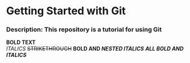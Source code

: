 # Getting Started with Git  

### Description:  This repository is a tutorial for using Git

**BOLD TEXT**  
*ITALICS*
~~STRIKETHROUGH~~
**BOLD AND _NESTED ITALICS_** 
***ALL BOLD AND ITALICS***  

